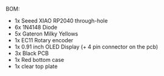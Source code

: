 BOM:

- 1x Seeed XIAO RP2040 through-hole
- 6x 1N4148 Diode
- 5x Gateron Milky Yellows
- 1x EC11 Rotary encoder
- 1x 0.91 inch OLED Display (+ 4 pin connector on the pcb)
- 3x Black PCB
- 1x Red bottom case
- 1x clear top plate
